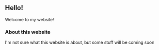 ## Hello!

Welcome to my website!

### About this website

I'm not sure what this website is about, but some stuff will be coming soon